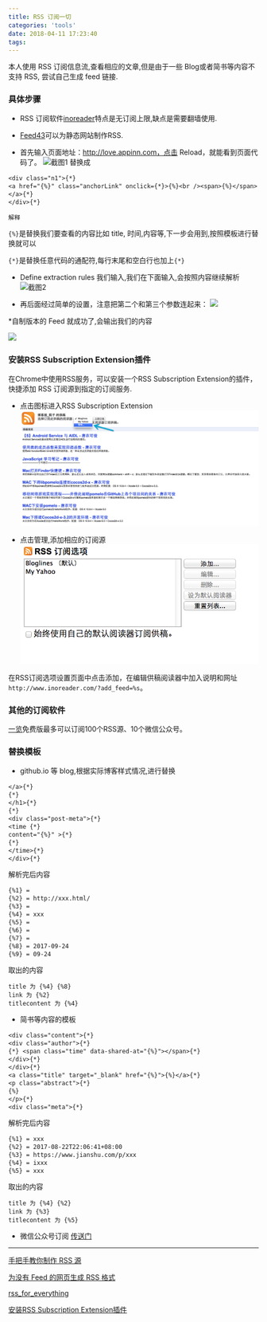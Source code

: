 ```yaml
---
title: RSS 订阅一切
categories: 'tools'
date: 2018-04-11 17:23:40
tags:
---
```


本人使用 RSS 订阅信息流,查看相应的文章,但是由于一些 Blog或者简书等内容不支持 RSS, 尝试自己生成 feed 链接.

### 具体步骤
* RSS 订阅软件[inoreader](https://www.inoreader.com)特点是无订阅上限,缺点是需要翻墙使用.

* [Feed43](http://feed43.com/feed.html?name=2441323566728440)可以为静态网站制作RSS.

* 首先输入页面地址：http://love.appinn.com，点击 Reload，就能看到页面代码了。
![截图1](https://img3.appinn.com/images/201305/2013-05-31_5-54-24.png/o)
替换成

```
<div class="n1">{*}
<a href="{%}" class="anchorLink" onclick={*}>{%}<br /><span>{%}</span></a>{*}
</div>{*}
```

`解释`

`{%}`是替换我们要查看的内容比如 title, 时间,内容等,下一步会用到,按照模板进行替换就可以

`{*}`是替换任意代码的通配符,每行末尾和空白行也加上`{*}`

* Define extraction rules 我们输入,我们在下面输入,会按照内容继续解析
![截图2](https://img3.appinn.com/images/201305/2013-05-315-56-31.png/o)

* 再后面经过简单的设置，注意把第二个和第三个参数连起来：
![](https://img3.appinn.com/images/201305/2013-05-31-6-07.png/o)

*自制版本的 Feed 就成功了,会输出我们的内容

![](https://img3.appinn.com/images/201305/2013-05-31-6-09-10.png/o)

### 安装RSS Subscription Extension插件
在Chrome中使用RSS服务，可以安装一个RSS Subscription Extension的插件，快捷添加 RSS 订阅源到指定的订阅服务.

* 点击图标进入RSS Subscription Extension
![](https://raw.githubusercontent.com/tiomke/TempPics/master/RSS%E8%AE%A2%E9%98%85%E6%9C%8D%E5%8A%A1%E7%9A%84%E4%BD%BF%E7%94%A8/%E8%AE%A2%E9%98%85%E6%9C%8D%E5%8A%A1.png)

* 点击管理,添加相应的订阅源
![](https://raw.githubusercontent.com/tiomke/TempPics/master/RSS%E8%AE%A2%E9%98%85%E6%9C%8D%E5%8A%A1%E7%9A%84%E4%BD%BF%E7%94%A8/%E9%80%89%E9%A1%B9%E8%AE%BE%E7%BD%AE.png)

在RSS订阅选项设置页面中点击添加，在编辑供稿阅读器中加入说明和网址`http://www.inoreader.com/?add_feed=%s`。

<!-- more -->
### 其他的订阅软件

[一览](http://www.yilan.io/home/)免费版最多可以订阅100个RSS源、10个微信公众号。

### 替换模板
* github.io 等 blog,根据实际博客样式情况,进行替换

```
</a>{*}
{*}
</h1>{*}
{*}
<div class="post-meta">{*}
<time {*}
content="{%}" >{*}
{*}
</time>{*}
</div>{*}
```
解析完后内容

```
{%1} = 
{%2} = http://xxx.html/
{%3} = 
{%4} = xxx
{%5} = 
{%6} = 
{%7} = 
{%8} = 2017-09-24
{%9} = 09-24
```

取出的内容

```
title 为 {%4} {%8}
link 为 {%2}
titlecontent 为 {%4}
```

* 简书等内容的模板

```
<div class="content">{*}
<div class="author">{*}
{*} <span class="time" data-shared-at="{%}"></span>{*}
</div>{*}
</div>{*}
<a class="title" target="_blank" href="{%}">{%}</a>{*}
<p class="abstract">{*}
{%}
</p>{*}
<div class="meta">{*}
```
解析完后内容

```
{%1} = xxx
{%2} = 2017-08-22T22:06:41+08:00
{%3} = https://www.jianshu.com/p/xxx
{%4} = ixxx
{%5} = xxx

```
取出的内容

```
title 为 {%4} {%2}
link 为 {%3}
titlecontent 为 {%5}
```

* 微信公众号订阅
[传送门](http://chuansong.me/)


---------
[手把手教你制作 RSS 源](https://sspai.com/post/34320)

[为没有 Feed 的网页生成 RSS 格式](https://www.appinn.com/feed43/)

[rss_for_everything](https://github.com/xzonepiece/rss_for_everything)

[安装RSS Subscription Extension插件](https://www.jianshu.com/p/a589bce7d7cf)

<!--{% qnimg alfred.png title:配置 alt:preferrence 'class:class1 class2' extend:?imageView2/2/w/1400 %}-->